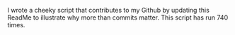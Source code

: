 I wrote a cheeky script that contributes to my Github by updating this ReadMe to illustrate why more than commits matter. This script has run 740 times.